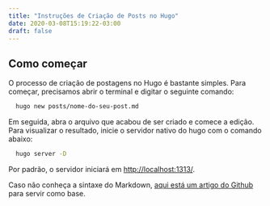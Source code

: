 ```yaml
---
title: "Instruções de Criação de Posts no Hugo"
date: 2020-03-08T15:19:22-03:00
draft: false
---
```


## Como começar

O processo de criação de postagens no Hugo é bastante simples. Para começar, precisamos abrir o terminal e digitar o seguinte comando:

``` bash
  hugo new posts/nome-do-seu-post.md
```
Em seguida, abra o arquivo que acabou de ser criado e comece a edição. Para visualizar o resultado, inicie o servidor nativo do hugo com o comando abaixo:

``` bash
  hugo server -D
```
Por padrão, o servidor iniciará em [http://localhost:1313/](http://localhost:1313/).

Caso não conheça a sintaxe do Markdown, [aqui está um artigo do Github](https://guides.github.com/features/mastering-markdown/) para servir como base.

